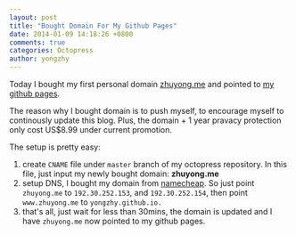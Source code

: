 ```yaml
---
layout: post
title: "Bought Domain For My Github Pages"
date: 2014-01-09 14:18:26 +0800
comments: true
categories: Octopress
author: yongzhy
---
```


Today I bought my first personal domain [zhuyong.me](http://zhuyong.me) and pointed to [my github pages](http://yongzhy.github.io).

The reason why I bought domain is to push myself, to encourage myself to continously update this blog. Plus, the domain + 1 year pravacy protection only cost US$8.99 under current promotion. 

The setup is pretty easy:

1. create `CNAME` file under `master` branch of my octopress repository. In this file, just input my newly bought domain: **zhuyong.me**
2. setup DNS, I bought my domain from [namecheap](http://www.namecheap.com). So just point `zhuyong.me` to `192.30.252.153`, and `192.30.252.154`, then point `www.zhuyong.me` to `yongzhy.github.io.`
3. that's all, just wait for less than 30mins, the domain is updated and I have `zhuyong.me` now pointed to my github pages.